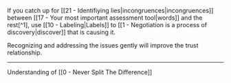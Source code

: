 If you catch up for [[21 - Identifiying lies|incongruences|incongruences]] between [[17 - Your most important assessment tool|words]] and the rest[^1], use [[10 - Labeling|Labels]] to [[1 - Negotiation is a process of discovery|discover]] that is causing it. 

Recognizing and addressing the issues gently will improve the trust relationship.

---

Understanding of [[0 - Never Split The Difference]]
